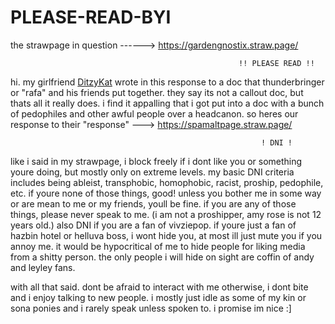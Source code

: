 # PLEASE-READ-BYI
the strawpage in question ------> https://gardengnostix.straw.page/

                                                       !! PLEASE READ !!

hi. my girlfriend <a href="https://github.com/DitzyKat">DitzyKat</a> wrote in this response to a doc that thunderbringer or "rafa" and his friends put together. they say its not a callout doc, but thats all it really does.
i find it appalling that i got put into a doc with a bunch of pedophiles and other awful people over a headcanon. so heres our response to their "response" ---> https://spamaltpage.straw.page/ 


                                                            ! DNI !
like i said in my strawpage, i block freely if i dont like you or something youre doing, but mostly only on extreme levels. my basic DNI criteria includes being ableist, transphobic, homophobic, racist, proship, pedophile, etc.
if youre none of those things, good! unless you bother me in some way or are mean to me or my friends, youll be fine. if you are any of those things, please never speak to me. (i am not a proshipper, amy rose is not 12 years old.)
also DNI if you are a fan of vivziepop. if youre just a fan of hazbin hotel or helluva boss, i wont hide you, at most ill just mute you if you annoy me. it would be hypocritical of me to hide people for liking media from a shitty person.
the only people i will hide on sight are coffin of andy and leyley fans. 

with all that said. dont be afraid to interact with me otherwise, i dont bite and i enjoy talking to new people. i mostly just idle as some of my kin or sona ponies and i rarely speak unless spoken to.
i promise im nice :]

